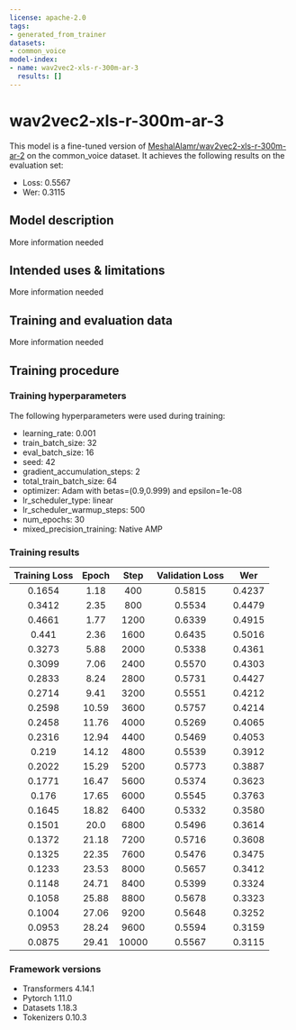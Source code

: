 ```yaml
---
license: apache-2.0
tags:
- generated_from_trainer
datasets:
- common_voice
model-index:
- name: wav2vec2-xls-r-300m-ar-3
  results: []
---
```


<!-- This model card has been generated automatically according to the information the Trainer had access to. You
should probably proofread and complete it, then remove this comment. -->

# wav2vec2-xls-r-300m-ar-3

This model is a fine-tuned version of [MeshalAlamr/wav2vec2-xls-r-300m-ar-2](https://huggingface.co/MeshalAlamr/wav2vec2-xls-r-300m-ar-2) on the common_voice dataset.
It achieves the following results on the evaluation set:
- Loss: 0.5567
- Wer: 0.3115

## Model description

More information needed

## Intended uses & limitations

More information needed

## Training and evaluation data

More information needed

## Training procedure

### Training hyperparameters

The following hyperparameters were used during training:
- learning_rate: 0.001
- train_batch_size: 32
- eval_batch_size: 16
- seed: 42
- gradient_accumulation_steps: 2
- total_train_batch_size: 64
- optimizer: Adam with betas=(0.9,0.999) and epsilon=1e-08
- lr_scheduler_type: linear
- lr_scheduler_warmup_steps: 500
- num_epochs: 30
- mixed_precision_training: Native AMP

### Training results

| Training Loss | Epoch | Step  | Validation Loss | Wer    |
|:-------------:|:-----:|:-----:|:---------------:|:------:|
| 0.1654        | 1.18  | 400   | 0.5815          | 0.4237 |
| 0.3412        | 2.35  | 800   | 0.5534          | 0.4479 |
| 0.4661        | 1.77  | 1200  | 0.6339          | 0.4915 |
| 0.441         | 2.36  | 1600  | 0.6435          | 0.5016 |
| 0.3273        | 5.88  | 2000  | 0.5338          | 0.4361 |
| 0.3099        | 7.06  | 2400  | 0.5570          | 0.4303 |
| 0.2833        | 8.24  | 2800  | 0.5731          | 0.4427 |
| 0.2714        | 9.41  | 3200  | 0.5551          | 0.4212 |
| 0.2598        | 10.59 | 3600  | 0.5757          | 0.4214 |
| 0.2458        | 11.76 | 4000  | 0.5269          | 0.4065 |
| 0.2316        | 12.94 | 4400  | 0.5469          | 0.4053 |
| 0.219         | 14.12 | 4800  | 0.5539          | 0.3912 |
| 0.2022        | 15.29 | 5200  | 0.5773          | 0.3887 |
| 0.1771        | 16.47 | 5600  | 0.5374          | 0.3623 |
| 0.176         | 17.65 | 6000  | 0.5545          | 0.3763 |
| 0.1645        | 18.82 | 6400  | 0.5332          | 0.3580 |
| 0.1501        | 20.0  | 6800  | 0.5496          | 0.3614 |
| 0.1372        | 21.18 | 7200  | 0.5716          | 0.3608 |
| 0.1325        | 22.35 | 7600  | 0.5476          | 0.3475 |
| 0.1233        | 23.53 | 8000  | 0.5657          | 0.3412 |
| 0.1148        | 24.71 | 8400  | 0.5399          | 0.3324 |
| 0.1058        | 25.88 | 8800  | 0.5678          | 0.3323 |
| 0.1004        | 27.06 | 9200  | 0.5648          | 0.3252 |
| 0.0953        | 28.24 | 9600  | 0.5594          | 0.3159 |
| 0.0875        | 29.41 | 10000 | 0.5567          | 0.3115 |


### Framework versions

- Transformers 4.14.1
- Pytorch 1.11.0
- Datasets 1.18.3
- Tokenizers 0.10.3

